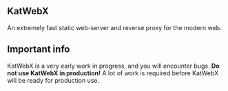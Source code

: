 ## KatWebX
An extremely fast static web-server and reverse proxy for the modern web.

## Important info 
KatWebX is a very early work in progress, and you will encounter bugs. **Do not use KatWebX in production!** A lot of work is required before KatWebX will be ready for production use.
